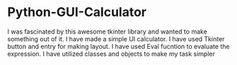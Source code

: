 # Python-GUI-Calculator
I was fascinated by this awesome tkinter library and wanted to make something out of it. I have made a simple UI calculator.
I have used Tkinter button and entry for making layout.
I have used Eval fucntion to evaluate the expression.
I have utilized classes and objects to make my task simpler

